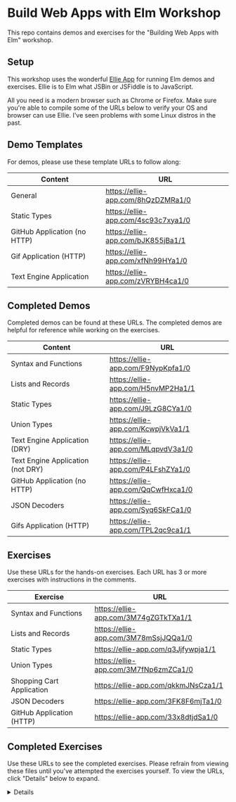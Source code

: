 # Build Web Apps with Elm Workshop

This repo contains demos and exercises for the "Building Web Apps with Elm"
workshop.

## Setup

This workshop uses the wonderful [Ellie App](https://ellie-app.com) for
running Elm demos and exercises. Ellie is to Elm what JSBin or JSFiddle is to
JavaScript.

All you need is a modern browser such as Chrome or Firefox. Make sure you're
able to compile some of the URLs below to verify your OS and browser can use
Ellie. I've seen problems with some Linux distros in the past.

## Demo Templates

For demos, please use these template URLs to follow along:  

| Content | URL |
| ------- | --- |
| General | https://ellie-app.com/8hQzDZMRa1/0 |
| Static Types | https://ellie-app.com/4sc93c7xya1/0 |
| GitHub Application (no HTTP) | https://ellie-app.com/bJK855jBa1/1 |
| Gif Application (HTTP) | https://ellie-app.com/xfNh99HYa1/0 |
| Text Engine Application | https://ellie-app.com/zVRYBH4ca1/0 |

## Completed Demos

Completed demos can be found at these URLs. The completed demos are helpful for
reference while working on the exercises.

| Content | URL |
| ------- | --- |
| Syntax and Functions | https://ellie-app.com/F9NypKpfa1/0 |
| Lists and Records | https://ellie-app.com/H5nvMP2Ha1/1 |
| Static Types | https://ellie-app.com/J9LzG8CYa1/0 |
| Union Types | https://ellie-app.com/KcwpjVkVa1/1 |
| Text Engine Application (DRY) | https://ellie-app.com/MLqpvdV3a1/0 |
| Text Engine Application (not DRY) | https://ellie-app.com/P4LFshZYa1/0 |
| GitHub Application (no HTTP) | https://ellie-app.com/QqCwfHxca1/0 |
| JSON Decoders | https://ellie-app.com/Syq6SkFCa1/0 |
| Gifs Application (HTTP) | https://ellie-app.com/TPL2qc9ca1/1 |

## Exercises

Use these URLs for the hands-on exercises. Each URL has 3 or more exercises with
instructions in the comments.

| Exercise | URL |
| -------- | --- |
| Syntax and Functions | https://ellie-app.com/3M74gZGTkTXa1/1 |
| Lists and Records | https://ellie-app.com/3M78mSsjJQQa1/0 |
| Static Types | https://ellie-app.com/q3Jjfywpja1/1 |
| Union Types | https://ellie-app.com/3M7fNp6zmZCa1/0 |
| Shopping Cart Application | https://ellie-app.com/qkkmJNsCza1/1 |
| JSON Decoders | https://ellie-app.com/3FK8F6mjTa1/0 |
| GitHub Application (HTTP) | https://ellie-app.com/33x8dtjdSa1/0 |

## Completed Exercises

Use these URLs to see the completed exercises. Please refrain from viewing these
files until you've attempted the exercises yourself. To view the URLs, click
"Details" below to expand.

<details>

| Exercise | URL |
| -------- | --- |
| Syntax and Functions | https://ellie-app.com/3M774rWfLHTa1/1 |
| Lists and Records | https://ellie-app.com/3M79ybpRwFga1/0 |
| Static Types | https://ellie-app.com/qhXZC8ktFa1/0 |
| Union Types | https://ellie-app.com/3M7gkY6RQCsa1/1 |
| Shopping Cart Application | https://ellie-app.com/qmGT6sNBXa1/0 |
| JSON Decoders | https://ellie-app.com/3HLcGxLS2a1/1 |
| GitHub Application (HTTP) | https://ellie-app.com/36F9XybfXa1/0 |

</details>
